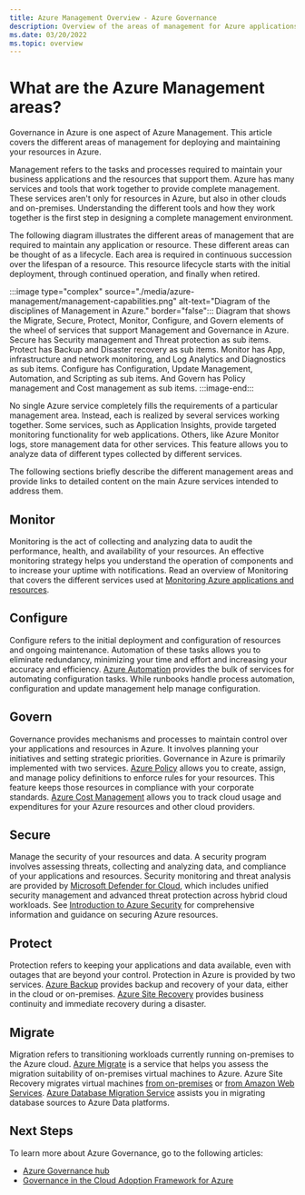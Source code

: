 ```yaml
---
title: Azure Management Overview - Azure Governance
description: Overview of the areas of management for Azure applications and resources with links to content on Azure management tools.
ms.date: 03/20/2022
ms.topic: overview
---
```


# What are the Azure Management areas?

Governance in Azure is one aspect of Azure Management. This article covers the different areas of
management for deploying and maintaining your resources in Azure.

Management refers to the tasks and processes required to maintain your business applications and the
resources that support them. Azure has many services and tools that work together to provide
complete management. These services aren't only for resources in Azure, but also in other clouds and
on-premises. Understanding the different tools and how they work together is the first step in
designing a complete management environment.

The following diagram illustrates the different areas of management that are required to maintain
any application or resource. These different areas can be thought of as a lifecycle. Each area is
required in continuous succession over the lifespan of a resource. This resource lifecycle starts
with the initial deployment, through continued operation, and finally when retired.

:::image type="complex" source="./media/azure-management/management-capabilities.png" alt-text="Diagram of the disciplines of Management in Azure." border="false":::
   Diagram that shows the Migrate, Secure, Protect, Monitor, Configure, and Govern elements of the wheel of services that support Management and Governance in Azure. Secure has Security management and Threat protection as sub items. Protect has Backup and Disaster recovery as sub items. Monitor has App, infrastructure and network monitoring, and Log Analytics and Diagnostics as sub items. Configure has Configuration, Update Management, Automation, and Scripting as sub items. And Govern has Policy management and Cost management as sub items.
:::image-end:::

No single Azure service completely fills the requirements of a particular management area. Instead,
each is realized by several services working together. Some services, such as Application Insights,
provide targeted monitoring functionality for web applications. Others, like Azure Monitor logs,
store management data for other services. This feature allows you to analyze data of different types
collected by different services.

The following sections briefly describe the different management areas and provide links to detailed
content on the main Azure services intended to address them.

## Monitor

Monitoring is the act of collecting and analyzing data to audit the performance, health, and
availability of your resources. An effective monitoring strategy helps you understand the operation
of components and to increase your uptime with notifications. Read an overview of Monitoring that
covers the different services used at [Monitoring Azure applications and resources](../../azure-monitor/overview.md).

## Configure

Configure refers to the initial deployment and configuration of resources and ongoing maintenance. Automation of these tasks allows you to eliminate redundancy, minimizing your time and effort and increasing your accuracy and efficiency. [Azure Automation](../../automation/overview.md) provides the bulk of services for automating configuration tasks. While runbooks handle process automation, configuration and update management help manage configuration.

## Govern

Governance provides mechanisms and processes to maintain control over your applications and
resources in Azure. It involves planning your initiatives and setting strategic priorities.
Governance in Azure is primarily implemented with two services. [Azure Policy](../policy/overview.md) allows you to create, assign, and manage policy definitions to enforce rules for your resources.
This feature keeps those resources in compliance with your corporate standards.
[Azure Cost Management](../../cost-management-billing/cost-management-billing-overview.md) allows you to track cloud usage and expenditures for your Azure resources and other cloud providers.

## Secure

Manage the security of your resources and data. A security program involves assessing threats,
collecting and analyzing data, and compliance of your applications and resources. Security
monitoring and threat analysis are provided by [Microsoft Defender for Cloud](/azure/defender-for-cloud/defender-for-cloud-introduction), which includes unified security
management and advanced threat protection across hybrid cloud workloads. See [Introduction to Azure Security](../../security/fundamentals/overview.md) for comprehensive information and guidance on
securing Azure resources.

## Protect

Protection refers to keeping your applications and data available, even with outages that are beyond
your control. Protection in Azure is provided by two services. [Azure Backup](../../backup/backup-overview.md) provides backup and recovery of your data, either in the cloud or on-premises. [Azure Site Recovery](../../site-recovery/site-recovery-overview.md) provides business continuity and immediate recovery during a disaster.

## Migrate

Migration refers to transitioning workloads currently running on-premises to the Azure cloud.
[Azure Migrate](../../migrate/migrate-services-overview.md) is a service that helps you assess the
migration suitability of on-premises virtual machines to Azure. Azure Site Recovery migrates virtual
machines [from on-premises](../../site-recovery/migrate-tutorial-on-premises-azure.md) or [from Amazon Web Services](../../site-recovery/migrate-tutorial-aws-azure.md). [Azure Database Migration Service](/azure/dms/dms-overview) assists you in migrating database sources to Azure Data
platforms.

## Next Steps

To learn more about Azure Governance, go to the following articles:

- [Azure Governance hub](../index.yml)
- [Governance in the Cloud Adoption Framework for Azure](/azure/cloud-adoption-framework/govern/)
